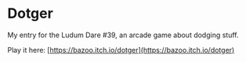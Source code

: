 # Dotger
My entry for the Ludum Dare #39, an arcade game about dodging stuff.

Play it here: [https://bazoo.itch.io/dotger](https://bazoo.itch.io/dotger)
